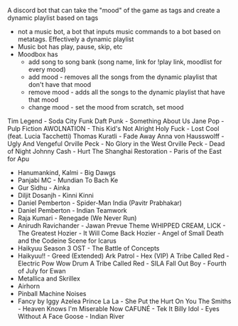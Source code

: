 A discord bot that can take the "mood" of the game as tags and create a dynamic playlist based on tags
- not a music bot, a bot that inputs music commands to a bot based on metatags. Effectively a dynamic playlist
- Music bot has play, pause, skip, etc
- Moodbox has
	- add song to song bank (song name, link for !play link, moodlist for every mood)
	- add mood - removes all the songs from the dynamic playlist that don't have that mood
	- remove mood - adds all the songs to the dynamic playlist that have that mood
	- change mood - set the mood from scratch, set mood

Tim Legend - Soda City Funk
Daft Punk - Something About Us
Jane Pop - Pulp Fiction
AWOLNATION - This Kid's Not Alright
Holy Fuck - Lost Cool (feat. Lucia Tacchetti)
Thomas Kuratli - Fade Away
Anna von Hausswolff - Ugly And Vengeful
Orville Peck - No Glory in the West
Orville Peck - Dead of Night
Johnny Cash - Hurt
The Shanghai Restoration - Paris of the East
for Apu
- Hanumankind, Kalmi - Big Dawgs
- Panjabi MC - Mundian To Bach Ke
- Gur Sidhu - Ainka
- Diljit Dosanjh - Kinni Kinni
- Daniel Pemberton - Spider-Man India (Pavitr Prabhakar)
- Daniel Pemberton - Indian Teamwork
- Raja Kumari - Renegade (We Never Run)
- Anirudh Ravichander - Jawan Prevue Theme
WHIPPED CREAM, LICK - The Greatest
Hozier - It Will Come Back
Hozier - Angel of Small Death and the Codeine Scene
for Icarus
- Haikyuu Season 3 OST - The Battle of Concepts
- Haikyuu!! - Greed (Extended)
Ark Patrol - Hex (VIP)
A Tribe Called Red - Electric Pow Wow Drum
A Tribe Called Red - SILA
Fall Out Boy - Fourth of July
for Ewan
- Metallica and Skrillex
- Airhorn
- Pinball Machine Noises
- Fancy by Iggy Azelea
Prince La La - She Put the Hurt On You
The Smiths - Heaven Knows I'm Miserable Now
CAFUNÉ - Tek It
Billy Idol - Eyes Without A Face
Goose - Indian River
